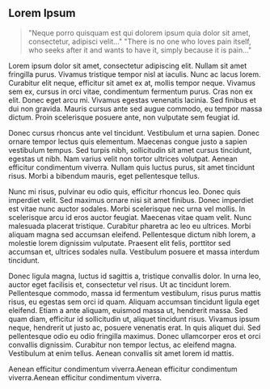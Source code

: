 ## Lorem Ipsum
>"Neque porro quisquam est qui dolorem ipsum quia dolor sit amet, consectetur, adipisci velit..."
>"There is no one who loves pain itself, who seeks after it and wants to have it, simply because it is pain..."


Lorem ipsum dolor sit amet, consectetur adipiscing elit. Nullam sit amet fringilla purus. Vivamus tristique tempor nisl at iaculis. Nunc ac lacus lorem. Curabitur elit neque, efficitur sit amet ex at, mollis tempor neque. Vivamus sem ex, cursus in orci vitae, condimentum fermentum purus. Cras non ex elit. Donec eget arcu mi. Vivamus egestas venenatis lacinia. Sed finibus et dui non gravida. Mauris cursus ante sed augue commodo, eu tempor massa dictum. Proin scelerisque posuere ante, non vulputate sem feugiat id.

Donec cursus rhoncus ante vel tincidunt. Vestibulum et urna sapien. Donec ornare tempor lectus quis elementum. Maecenas congue justo a sapien vestibulum tempus. Sed turpis nibh, sollicitudin sit amet cursus tincidunt, egestas ut nibh. Nam varius velit non tortor ultrices volutpat. Aenean efficitur condimentum viverra. Nullam quis luctus purus, sit amet tincidunt risus. Morbi a bibendum mauris, eget pellentesque tellus.


Nunc mi risus, pulvinar eu odio quis, efficitur rhoncus leo. Donec quis imperdiet velit. Sed maximus ornare nisi sit amet finibus. Donec imperdiet est vitae nunc auctor sodales. Morbi scelerisque nec urna vel mollis. In scelerisque arcu id eros auctor feugiat. Maecenas vitae quam velit. Nunc malesuada placerat tristique. Curabitur pharetra ac leo eu ultrices. Morbi aliquam magna sed accumsan eleifend. Pellentesque dictum nibh lorem, a molestie lorem dignissim vulputate. Praesent elit felis, porttitor sed accumsan et, ultrices sodales nulla. Vestibulum posuere et massa interdum tincidunt.

Donec ligula magna, luctus id sagittis a, tristique convallis dolor. In urna leo, auctor eget facilisis et, consectetur vel risus. Ut ac tincidunt lorem. Pellentesque commodo, massa id fermentum vestibulum, risus purus mattis risus, eu egestas sem orci id quam. Aliquam accumsan tincidunt ligula eget eleifend. Etiam a ante aliquam, euismod massa ut, hendrerit massa. Sed quam diam, efficitur id sollicitudin ut, aliquet tincidunt risus. Vivamus ipsum neque, hendrerit ut justo ac, posuere venenatis erat. In quis aliquet dui. Sed pellentesque odio eu odio fringilla maximus. Donec ullamcorper eros et orci convallis dignissim. Curabitur non tempor lectus, ac eleifend magna. Vestibulum at enim tellus. Aenean convallis sit amet lorem id mattis.

Aenean efficitur condimentum viverra.Aenean efficitur condimentum viverra.Aenean efficitur condimentum viverra.
